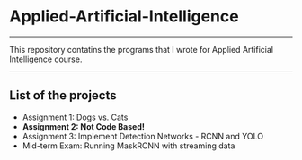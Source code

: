 # Applied-Artificial-Intelligence
-----------

This repository contatins the programs that I wrote for Applied Artificial Intelligence course.

-----------
## List of the projects

- Assignment 1: Dogs vs. Cats
- **Assignment 2: Not Code Based!**
- Assignment 3: Implement Detection Networks - RCNN and YOLO
- Mid-term Exam: Running MaskRCNN with streaming data
